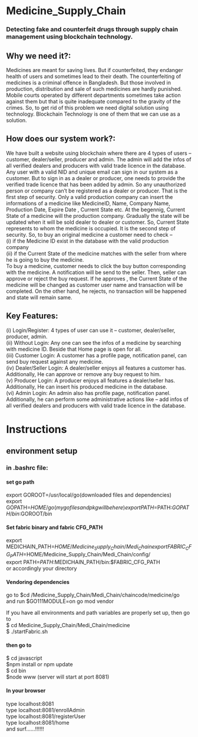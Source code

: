 # Medicine_Supply_Chain
### Detecting fake and counterfeit drugs through supply chain management using blockchain technology.
## Why we need it?:
Medicines are meant for saving lives. But if counterfeited, they endanger health of users and
sometimes lead to their death.
The counterfeiting of medicines is a criminal offence in Bangladesh. But those involved in
production, distribution and sale of such medicines are hardly punished. Mobile courts operated
by different departments sometimes take action against them but that is quite inadequate
compared to the gravity of the crimes.
So, to get rid of this problem we need digital solution using technology. Blockchain Technology is
one of them that we can use as a solution.
## How does our system work?:
We have built a website using blockchain where there are 4 types of users – customer, dealer/seller,
producer and admin.
The admin will add the infos of all verified dealers and producers with valid trade licence in the
database. Any user with a valid NID and unique email can sign in our system as a customer.
But to sign in as a dealer or producer, one needs to provide the verified trade licence that has been
added by admin. So any unauthorized person or company can’t be registered as a dealer or
producer. That is the first step of security.
Only a valid production company can insert the informations of a medicine like MedicineID, Name,
Company Name, Production Date, Expire Date , Current State etc. At the begennig, Current State of
a medicine will the production company. Gradually the state will be updated when it will be sold
dealer to dealer or customer. So, Current State represents to whom the medicine is occupied. It is
the second step of security.
So, to buy an original medicine a customer need to check –  
(i) if the Medicine ID exist in the database with the valid production company  
(ii) if the Current State of the medicine matches with the seller from where he is going to buy
the medicine.  
To buy a medicine, customer needs to click the buy button corresponding with the medicine. A
notification will be send to the seller. Then, seller can approve or reject the buy request. If he
approves , the Current State of the medicine will be changed as customer user name and
transaction will be completed. On the other hand, he rejects, no transaction will be happened
and state will remain same.
## Key Features:
(i) Login/Register: 4 types of user can use it – customer, dealer/seller, producer, admin.  
(ii) Without Login: Any one can see the infos of a medicine by searching with medicine ID.
Beside that Home page is open for all.  
(iii) Customer Login: A customer has a profile page, notification panel, can send buy request
against any medicine.  
(iv) Dealer/Seller Login: A dealer/seller enjoys all features a customer has. Additionally, He can
approve or remove any buy request to him.  
(v) Producer Login: A producer enjoys all features a dealer/seller has. Additionally, He can insert
his produced medicine in the database.  
(vi) Admin Login: An admin also has profile page, notification panel. Additionally, he can perform
some administrative actions like – add infos of all verified dealers and producers with valid
trade licence in the database.


# Instructions
## environment setup
### in .bashrc file:
#### set go path
export GOROOT=/usr/local/go(downloaded files and dependencies)  
export GOPATH=$HOME/go(my go files and pkg will be here)  
export PATH=$PATH:$GOPATH/bin:$GOROOT/bin

#### Set fabric binary and fabric CFG_PATH
export MEDICHAIN_PATH=$HOME/Medicine_Supply_Chain/Medi_Chain  
export FABRIC_CFG_PATH=$HOME/Medicine_Supply_Chain/Medi_Chain/config/  
export PATH=$PATH:$MEDICHAIN_PATH/bin:$FABRIC_CFG_PATH  
or accordingly your directory

#### Vendoring dependencies
go to $cd /Medicine_Supply_Chain/Medi_Chain/chaincode/medicine/go  
and run $GO111MODULE=on go mod vendor

If you have all environments and path variables are properly set up, then go to  
$ cd Medicine_Supply_Chain/Medi_Chain/medicine  
$ ./startFabric.sh


#### then go to 
$ cd javascript  
$npm install or npm update  
$ cd bin  
$node www (server will start at port 8081)  
#### In your browser
type localhost:8081  
type localhost:8081/enrollAdmin  
type localhost:8081/registerUser  
type localhost:8081/home  
and surf......!!!!!!
